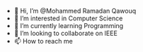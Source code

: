 - 👋 Hi, I’m @Mohammed Ramadan Qawouq
- 👀 I’m interested in Computer Science 
- 🌱 I’m currently learning Programming  
- 💞️ I’m looking to collaborate on IEEE
- 📫 How to reach me 

<!---
MohammedRamadanqawuq/MohammedRamadanqawuq is a ✨ special ✨ repository because its `README.md` (this file) appears on your GitHub profile.
You can click the Preview link to take a look at your changes.
--->
